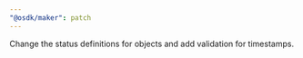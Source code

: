```yaml
---
"@osdk/maker": patch
---
```


Change the status definitions for objects and add validation for timestamps.
